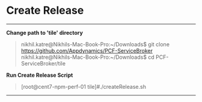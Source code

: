 Create Release
===================
----------

**Change path to 'tile' directory**
> nikhil.katre@Nikhils-Mac-Book-Pro:~/Downloads$ git clone https://github.com/Appdynamics/PCF-ServiceBroker
> nikhil.katre@Nikhils-Mac-Book-Pro:~/Downloads$ cd PCF-ServiceBroker/tile 

**Run Create Release Script**

> [root@cent7-npm-perf-01 tile]#./createRelease.sh


----------
